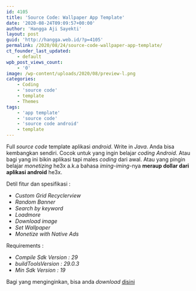 ```yaml
---
id: 4105
title: 'Source Code: Wallpaper App Template'
date: '2020-08-24T09:09:57+00:00'
author: 'Hangga Aji Sayekti'
layout: post
guid: 'http://hangga.web.id/?p=4105'
permalink: /2020/08/24/source-code-wallpaper-app-template/
ct_founder_last_updated:
    - default
wpb_post_views_count:
    - '0'
image: /wp-content/uploads/2020/08/preview-l.png
categories:
    - Coding
    - 'source code'
    - template
    - Themes
tags:
    - 'app template'
    - 'source code'
    - 'source code android'
    - template
---
```


Full *source code* template aplikasi *android*. Write in *Java*. Anda bisa kembangkan sendiri. Cocok untuk yang ingin belajar *coding* *Android*. Atau bagi yang ini bikin aplikasi tapi males *coding* dari awal. Atau yang pingin belajar *monetizing* he3x a.k.a bahasa *iming-iming*-nya **meraup dollar dari aplikasi android** he3x.

Detil fitur dan spesifikasi :

- *Custom Grid Recyclerview*
- *Random Banner*
- *Search by keyword*
- *Loadmore*
- *Download image*
- *Set Wallpaper*
- *Monetize with Native Ads*

Requirements :

- *Compile Sdk Version : 29*
- *buildToolsVersion : 29.0.3*
- *Min Sdk Version : 19*

Bagi yang menginginkan, bisa anda *download* [disini](https://www.codester.com/items/24408/wallpaper-app-template-android)